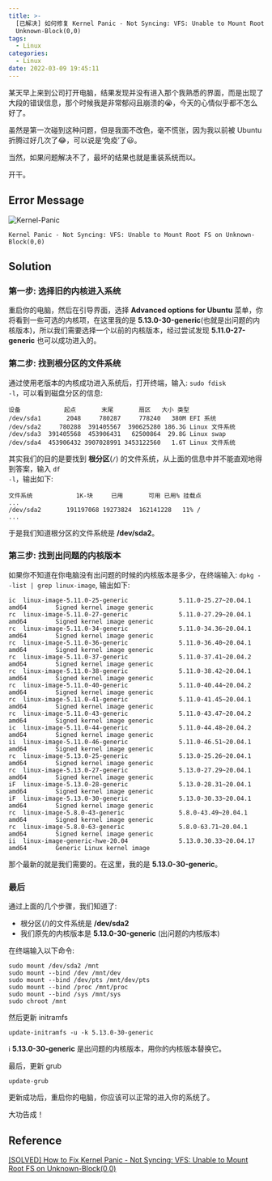 ```yaml
---
title: >-
  [已解决] 如何修复 Kernel Panic - Not Syncing: VFS: Unable to Mount Root FS on
  Unknown-Block(0,0)
tags:
  - Linux
categories:
  - Linux
date: 2022-03-09 19:45:11
---
```



某天早上来到公司打开电脑，结果发现并没有进入那个我熟悉的界面，而是出现了大段的错误信息，那个时候我是非常郁闷且崩溃的:sob:，今天的心情似乎都不怎么好了。

虽然是第一次碰到这种问题，但是我面不改色，毫不慌张，因为我以前被 Ubuntu 折腾过好几次了:joy:，可以说是‘免疫’了:smiley:。

当然，如果问题解决不了，最坏的结果也就是重装系统而以。

开干。

## Error Message

![Kernel-Panic](kernel-panic-error.jpg)

```
Kernel Panic - Not Syncing: VFS: Unable to Mount Root FS on Unknown-Block(0,0)
```

## Solution

### 第一步: 选择旧的内核进入系统

重启你的电脑，然后在引导界面，选择 **Advanced options for Ubuntu** 菜单，你将看到一些可选的内核项，在这里我的是
**5.13.0-30-generic**(也就是出问题的内核版本)，所以我们需要选择一个以前的内核版本，经过尝试发现 **5.11.0-27-generic** 也可以成功进入的。

### 第二步: 找到根分区的文件系统

通过使用老版本的内核成功进入系统后，打开终端，输入: <code>sudo fdisk -l</code>，可以看到磁盘分区的信息:

```
设备            起点       末尾       扇区   大小 类型
/dev/sda1       2048     780287     778240   380M EFI 系统
/dev/sda2     780288  391405567  390625280 186.3G Linux 文件系统
/dev/sda3  391405568  453906431   62500864  29.8G Linux swap
/dev/sda4  453906432 3907028991 3453122560   1.6T Linux 文件系统
```

其实我们的目的是要找到 **根分区**(<code>/</code>) 的文件系统，从上面的信息中并不能直观地得到答案，输入 <code>df -l</code>，输出如下:

```
文件系统            1K-块     已用       可用 已用% 挂载点
...
/dev/sda2       191197068 19273824  162141228   11% /
...
```
于是我们知道根分区的文件系统是 **/dev/sda2**。

### 第三步: 找到出问题的内核版本

如果你不知道在你电脑没有出问题的时候的内核版本是多少，在终端输入: <code>dpkg --list | grep linux-image</code>, 输出如下:

```
ic  linux-image-5.11.0-25-generic              5.11.0-25.27~20.04.1                  amd64        Signed kernel image generic
rc  linux-image-5.11.0-27-generic              5.11.0-27.29~20.04.1                  amd64        Signed kernel image generic
rc  linux-image-5.11.0-34-generic              5.11.0-34.36~20.04.1                  amd64        Signed kernel image generic
rc  linux-image-5.11.0-36-generic              5.11.0-36.40~20.04.1                  amd64        Signed kernel image generic
rc  linux-image-5.11.0-37-generic              5.11.0-37.41~20.04.2                  amd64        Signed kernel image generic
rc  linux-image-5.11.0-38-generic              5.11.0-38.42~20.04.1                  amd64        Signed kernel image generic
rc  linux-image-5.11.0-40-generic              5.11.0-40.44~20.04.2                  amd64        Signed kernel image generic
rc  linux-image-5.11.0-41-generic              5.11.0-41.45~20.04.1                  amd64        Signed kernel image generic
rc  linux-image-5.11.0-43-generic              5.11.0-43.47~20.04.2                  amd64        Signed kernel image generic
ic  linux-image-5.11.0-44-generic              5.11.0-44.48~20.04.2                  amd64        Signed kernel image generic
ii  linux-image-5.11.0-46-generic              5.11.0-46.51~20.04.1                  amd64        Signed kernel image generic
rc  linux-image-5.13.0-25-generic              5.13.0-25.26~20.04.1                  amd64        Signed kernel image generic
rc  linux-image-5.13.0-27-generic              5.13.0-27.29~20.04.1                  amd64        Signed kernel image generic
iF  linux-image-5.13.0-28-generic              5.13.0-28.31~20.04.1                  amd64        Signed kernel image generic
iF  linux-image-5.13.0-30-generic              5.13.0-30.33~20.04.1                  amd64        Signed kernel image generic
rc  linux-image-5.8.0-43-generic               5.8.0-43.49~20.04.1                   amd64        Signed kernel image generic
rc  linux-image-5.8.0-63-generic               5.8.0-63.71~20.04.1                   amd64        Signed kernel image generic
ii  linux-image-generic-hwe-20.04              5.13.0.30.33~20.04.17                 amd64        Generic Linux kernel image
```

那个最新的就是我们需要的。在这里，我的是 **5.13.0-30-generic**。

### 最后

通过上面的几个步骤，我们知道了:
  + 根分区(/)的文件系统是 **/dev/sda2**
  + 我们原先的内核版本是 **5.13.0-30-generic** (出问题的内核版本)

在终端输入以下命令:

```
sudo mount /dev/sda2 /mnt
sudo mount --bind /dev /mnt/dev
sudo mount --bind /dev/pts /mnt/dev/pts
sudo mount --bind /proc /mnt/proc
sudo mount --bind /sys /mnt/sys
sudo chroot /mnt
```

然后更新 initramfs

```
update-initramfs -u -k 5.13.0-30-generic
```
:information_source: **5.13.0-30-generic** 是出问题的内核版本，用你的内核版本替换它。


最后，更新 grub

```
update-grub
```

更新成功后，重启你的电脑，你应该可以正常的进入你的系统了。

大功告成！

## Reference

[[SOLVED] How to Fix Kernel Panic - Not Syncing: VFS: Unable to Mount Root FS on Unknown-Block(0,0)](https://www.geekswarrior.com/2019/07/solved-how-to-fix-kernel-panic-on-linux.html)
